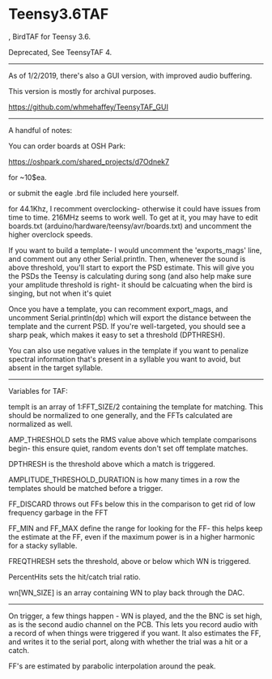# Teensy3.6TAF
, BirdTAF for Teensy 3.6.

Deprecated, See TeensyTAF 4. 

--------------------------------------------

As of 1/2/2019, there's also a GUI version, with improved audio buffering. 

This version is mostly for archival purposes.

https://github.com/whmehaffey/TeensyTAF_GUI



---------------------------------------------

A handful of notes:

You can order boards at OSH Park:

https://oshpark.com/shared_projects/d7Odnek7

for ~10$ea.

or submit the eagle .brd file included here yourself. 




for 44.1Khz, I recomment overclocking- otherwise it could have issues from time to time. 216MHz seems to work well. To get at it, you may have to edit boards.txt (arduino/hardware/teensy/avr/boards.txt) and uncomment the higher overclock speeds. 

If you want to build a template- I would uncomment the 'exports_mags' line, and comment out any other Serial.println. Then, whenever the sound is above threshold, you'll start to export the PSD estimate. This will give you the PSDs the Teensy is calculating during song (and also help make sure your amplitude threshold is right- it should be calcuating when the bird is singing, but not when it's quiet

Once you have a template, you can recomment export_mags, and uncomment Serial.println(dp) which will export the distance between the template and the current PSD. If you're well-targeted, you should see a sharp peak, which makes it easy to set a threshold (DPTHRESH).

You can also use negative values in the template if you want to penalize spectral information that's present in a syllable you want to avoid, but absent in the target syllable. 


------------------------------
Variables for TAF:

templt is an array of 1:FFT_SIZE/2 containing the template for matching. This should be normalized to one generally, and the FFTs calculated are normalized as well.

AMP_THRESHOLD sets the RMS value above which template comparisons begin- this ensure quiet, random events don't set off template matches.

DPTHRESH is the threshold above which a match is triggered. 

AMPLITUDE_THRESHOLD_DURATION is how many times in a row the templates should be matched before a trigger. 

FF_DISCARD throws out FFs below this in the comparison to get rid of low frequency garbage in the FFT

FF_MIN and FF_MAX define the range for looking for the FF- this helps keep the estimate at the FF, even if the maximum power is in a higher harmonic for a stacky syllable. 

FREQTHRESH sets the threshold, above or below which WN is triggered. 

PercentHits sets the hit/catch trial ratio. 

wn[WN_SIZE] is an array containing WN to play back through the DAC. 


-----------------------------

On trigger, a few things happen - WN is played, and the the BNC is set high, as is the second audio channel on the PCB. 
This lets you record audio with a record of when things were triggered if you want. 
It also estimates the FF, and writes it to the serial port, along with whether the trial was a hit or a catch. 

FF's are estimated by parabolic interpolation around the peak. 

